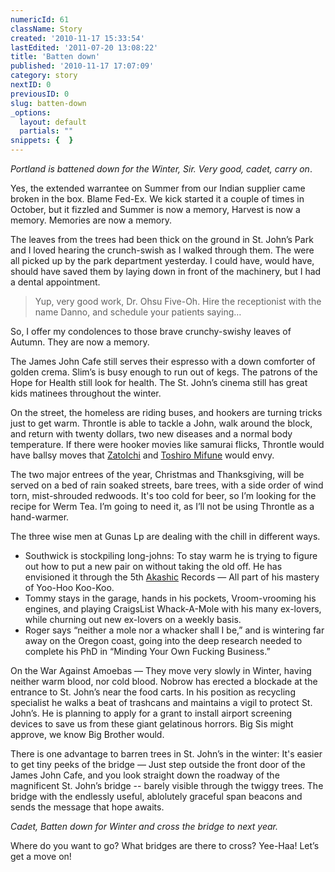 ```yaml
---
numericId: 61
className: Story
created: '2010-11-17 15:33:54'
lastEdited: '2011-07-20 13:08:22'
title: 'Batten down'
published: '2010-11-17 17:07:09'
category: story
nextID: 0
previousID: 0
slug: batten-down
_options:
  layout: default
  partials: ""
snippets: {  }
---
```

_Portland is battened down for the Winter, Sir. Very good, cadet, carry on_.

Yes, the extended warrantee on Summer from our Indian supplier came broken in the box. Blame Fed-Ex. We kick started it a couple of times in October, but it fizzled and Summer is now a memory, Harvest is now a memory. Memories are now a memory.

The leaves from the trees had been thick on the ground in St. John’s Park and I loved hearing the crunch-swish as I walked through them. The were all picked up by the park department yesterday. I could have, would have, should have saved them by laying down in front of the machinery, but I had a dental appointment.

> Yup, very good work, Dr. Ohsu Five-Oh. Hire the receptionist with the name Danno, and schedule your patients saying… 

So, I offer my condolences to those brave crunchy-swishy leaves of Autumn. They are now a memory.

The James John Cafe still serves their espresso with a down comforter of golden crema. Slim’s is busy enough to run out of kegs. The patrons of the Hope for Health still look for health. The St. John’s cinema still has great kids matinees throughout the winter.

On the street, the homeless are riding buses, and hookers are turning tricks just to get warm. Throntle is able to tackle a John, walk around the block, and return with twenty dollars, two new diseases and a normal body temperature. If there were hooker movies like samurai flicks, Throntle would have ballsy moves that [ZatoIchi][0] and [Toshiro Mifune][1] would envy.

The two major entrees of the year, Christmas and Thanksgiving, will be served on a bed of rain soaked streets, bare trees, with a side order of wind torn, mist-shrouded redwoods. It's too cold for beer, so I’m looking for the recipe for Werm Tea. I’m going to need it, as I’ll not be using Throntle as a hand-warmer.

The three wise men at Gunas Lp are dealing with the chill in different ways.

* Southwick is stockpiling long-johns: To stay warm he is trying to figure out how to put a new pair on without taking the old off. He has envisioned it through the 5th [Akashic][2] Records — All part of his mastery of Yoo-Hoo Koo-Koo.
* Tommy stays in the garage, hands in his pockets, Vroom-vrooming his engines, and playing CraigsList Whack-A-Mole with his many ex-lovers, while churning out new ex-lovers on a weekly basis.
* Roger says “neither a mole nor a whacker shall I be,” and is wintering far away on the Oregon coast, going into the deep research needed to complete his PhD in “Minding Your Own Fucking Business.”

On the War Against Amoebas — They move very slowly in Winter, having neither warm blood, nor cold blood. Nobrow has erected a blockade at the entrance to St. John’s near the food carts. In his position as recycling specialist he walks a beat of trashcans and maintains a vigil to protect St. John’s. He is planning to apply for a grant to install airport screening devices to save us from these giant gelatinous horrors. Big Sis might approve, we know Big Brother would.

There is one advantage to barren trees in St. John’s in the winter: It's easier to get tiny peeks of the bridge — Just step outside the front door of the James John Cafe, and you look straight down the roadway of the magnificent St. John’s bridge -- barely visible through the twiggy trees. The bridge with the endlessly useful, ablolutely graceful span beacons and sends the message that hope awaits.

_Cadet, Batten down for Winter and cross the bridge to next year._

Where do you want to go? What bridges are there to cross? Yee-Haa! Let’s get a move on!

[0]: http://en.wikipedia.org/wiki/Zatoichi
[1]: http://www.youtube.com/watch?v=hG-bIljVFLw
[2]: http://answers.yahoo.com/question/index?qid=20100621084314AASc0X0
